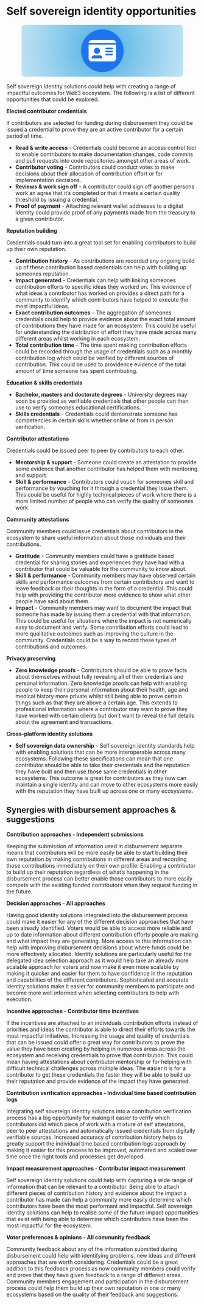 # Self sovereign identity opportunities

<figure><img src="../.gitbook/assets/self-sovereign-identity-header.png" alt=""><figcaption></figcaption></figure>

Self sovereign identity solutions could help with creating a range of impactful outcomes for Web3 ecosystem. The following is a list of different opportunities that could be explored.



**Elected contributor credentials**

If contributors are selected for funding during disbursement they could be issued a credential to prove they are an active contributor for a certain period of time.

* **Read & write access** - Credentials could become an access control tool to enable contributors to make documentation changes, code commits and pull requests into code repositories amongst other areas of work.
* **Contributor voting** - Contributors could conduct votes to make decisions about their allocation of contribution effort or for implementation decisions.
* **Reviews & work sign off** - A contributor could sign off another persons work an agree that it’s completed or that it meets a certain quality threshold by issuing a credential.
* **Proof of payment** - Attaching relevant wallet addresses to a digital identity could provide proof of any payments made from the treasury to a given contributor.



**Reputation building**

Credentials could turn into a great tool set for enabling contributors to build up their own reputation.

* **Contribution history** - As contributions are recorded any ongoing build up of these contribution based credentials can help with building up someones reputation.
* **Impact generated** - Credentials can help with linking someones contribution efforts to specific ideas they worked on. This evidence of what ideas a contributor has worked on provides a direct path for a community to identify which contributors have helped to execute the most impactful ideas.
* **Exact contribution outcomes** - The aggregation of someones credentials could help to provide evidence about the exact total amount of contributions they have made for an ecosystem. This could be useful for understanding the distribution of effort they have made across many different areas whilst working in each ecosystem.
* **Total contribution time** - The time spent making contribution efforts could be recorded through the usage of credentials such as a monthly contribution log which could be verified by different sources of contribution. This could be used to providence evidence of the total amount of time someone has spent contributing.



**Education & skills credentials**

* **Bachelor, masters and doctorate degrees** - University degrees may soon be provided as verifiable credentials that other people can then use to verify someones educational certifications.
* **Skills credentials** - Credentials could demonstrate someone has competencies in certain skills whether online or from in person verification.



**Contributor attestations**

Credentials could be issued peer to peer by contributors to each other.

* **Mentorship & support** - Someone could create an attestation to provide some evidence that another contributor has helped them with mentoring and support.
* **Skill & performance** - Contributors could vouch for someones skill and performance by vouching for it through a credential they issue them. This could be useful for highly technical pieces of work where there is a more limited number of people who can verify the quality of someones work.



**Community attestations**

Community members could issue credentials about contributors in the ecosystem to share useful information about those individuals and their contributions.

* **Gratitude** - Community members could have a gratitude based credential for sharing stories and experiences they have had with a contributor that could be valuable for the community to know about.
* **Skill & performance** - Community members may have observed certain skills and performance outcomes from certain contributors and want to leave feedback or their thoughts in the form of a credential. This could help with providing the contributor more evidence to show what other people have said about them.
* **Impact** - Community members may want to document the impact that someone has made by issuing them a credential with that information. This could be useful for situations where the impact is not numerically easy to document and verify. Some contribution efforts could lead to more qualitative outcomes such as improving the culture in the community. Credentials could be a way to record these types of contributions and outcomes.



**Privacy preserving**

* **Zero knowledge proofs** - Contributors should be able to prove facts about themselves without fully revealing all of their credentials and personal information. Zero knowledge proofs can help with enabling people to keep their personal information about their health, age and medical history more private whilst still being able to prove certain things such as that they are above a certain age. This extends to professional information where a contributor may want to prove they have worked with certain clients but don’t want to reveal the full details about the agreement and transactions.



**Cross-platform identity solutions**

* **Self sovereign data ownership** - Self sovereign identity standards help with enabling solutions that can be more interoperable across many ecosystems. Following these specifications can mean that one contributor should be able to take their credentials and the reputation they have built and then use those same credentials in other ecosystems. This outcome is great for contributors as they now can maintain a single identity and can move to other ecosystems more easily with the reputation they have built up across one or many ecosystems.



## Synergies with disbursement approaches & suggestions



**Contribution approaches - Independent submissions**

Keeping the submission of information used in disbursement separate means that contributors will be more easily be able to start building their own reputation by making contributions in different areas and recording those contributions immediately on their own profile. Enabling a contributor to build up their reputation regardless of what’s happening in the disbursement process can better enable those contributors to more easily compete with the existing funded contributors when they request funding in the future.



**Decision approaches - All approaches**

Having good identity solutions integrated into the disbursement process could make it easier for any of the different decision approaches that have been already identified. Voters would be able to access more reliable and up to date information about different contribution efforts people are making and what impact they are generating. More access to this information can help with improving disbursement decisions about where funds could be more effectively allocated. Identity solutions are particularly useful for the delegated idea selection approach as it would help take an already more scalable approach for voters and now make it even more scalable by making it quicker and easier for them to have confidence in the reputation and capabilities of the different contributors. Sophisticated and accurate identity solutions make it easier for community members to participate and become more well informed when selecting contributors to help with execution.



**Incentive approaches - Contributor time incentives**

If the incentives are attached to an individuals contribution efforts instead of priorities and ideas the contributor is able to direct their efforts towards the most impactful initiatives. Increasing the usage and quality of credentials that can be issued could offer a great way for contributors to prove the value they have been creating by helping in numerous areas across the ecosystem and receiving credentials to prove that contribution. This could mean having attestations about contributor mentorship or for helping with difficult technical challenges across multiple ideas. The easier it is for a contributor to get these credentials the faster they will be able to build up their reputation and provide evidence of the impact they have generated.



**Contribution verification approaches - Individual time based contribution logs**

Integrating self sovereign identity solutions into a contribution verification process has a big opportunity for making it easier to verify which contributors did which piece of work with a mixture of self attestations, peer to peer attestations and automatically issued credentials from digitally verifiable sources. Increased accuracy of contribution history helps to greatly support the individual time based contribution logs approach by making it easier for this process to be improved, automated and scaled over time once the right tools and processes get developed.



**Impact measurement approaches - Contributor impact measurement**

Self sovereign identity solutions could help with capturing a wide range of information that can be relevant to a contributor. Being able to attach different pieces of contribution history and evidence about the impact a contributor has made can help a community more easily determine which contributors have been the most performant and impactful. Self sovereign identity solutions can help to realise some of the future impact opportunities that exist with being able to determine which contributors have been the most impactful for the ecosystem.



**Voter preferences & opinions - All community feedback**

Community feedback about any of the information submitted during disbursement could help with identifying problems, new ideas and different approaches that are worth considering. Credentials could be a great addition to this feedback process as now community members could verify and prove that they have given feedback to a range of different areas. Community members engagement and participation in the disbursement process could help them build up their own reputation in one or many ecosystems based on the quality of their feedback and suggestions.

